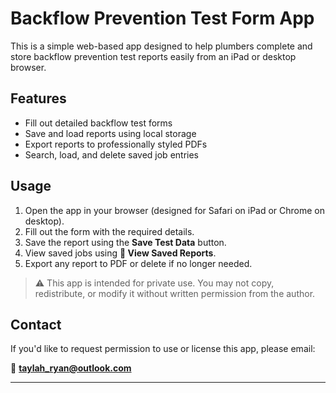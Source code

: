 # Backflow Prevention Test Form App

This is a simple web-based app designed to help plumbers complete and store backflow prevention test reports easily from an iPad or desktop browser.

## Features

- Fill out detailed backflow test forms
- Save and load reports using local storage
- Export reports to professionally styled PDFs
- Search, load, and delete saved job entries

## Usage

1. Open the app in your browser (designed for Safari on iPad or Chrome on desktop).
2. Fill out the form with the required details.
3. Save the report using the **Save Test Data** button.
4. View saved jobs using **📂 View Saved Reports**.
5. Export any report to PDF or delete if no longer needed.

> ⚠️ This app is intended for private use. You may not copy, redistribute, or modify it without written permission from the author.

## Contact

If you'd like to request permission to use or license this app, please email:

📧 **taylah_ryan@outlook.com**

---

